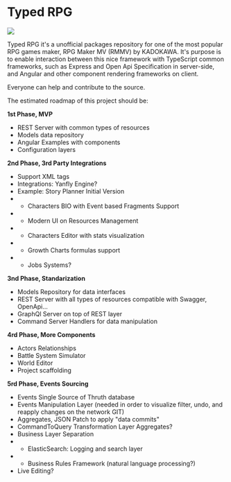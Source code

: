 
# Typed RPG

![](https://raw.githubusercontent.com/aitorllj93/trpg/master/logo200x200.png)


Typed RPG it's a unofficial packages repository for one of the most popular RPG games maker, RPG Maker MV (RMMV) by KADOKAWA.
It's purpose is to enable interaction between this nice framework with TypeScript common frameworks, such as Express and Open Api Specification in server-side, and Angular and other component rendering frameworks on client.

Everyone can help and contribute to the source.

The estimated roadmap of this project should be:

**1st Phase, MVP**
- REST Server with common types of resources 
- Models data repository
- Angular Examples with components
- Configuration layers

**2nd Phase, 3rd Party Integrations**

- Support XML tags 
- Integrations: Yanfly Engine?
- Example: Story Planner Initial Version
- - Characters BIO with Event based Fragments Support
- - Modern UI on Resources Management
- - Characters Editor with stats visualization
- - Growth Charts formulas support
- - Jobs Systems?

**3nd Phase, Standarization**
- Models Repository for data interfaces
- REST Server with all types of resources compatible with Swagger, OpenApi...
- GraphQl Server on top of REST layer
- Command Server Handlers for data manipulation

**4rd Phase, More Components**
- Actors Relationships
- Battle System Simulator
- World Editor
- Project scaffolding

**5rd Phase, Events Sourcing**
- Events Single Source of Thruth database
- Events Manipulation Layer (needed in order to visualize filter, undo, and reapply changes on the network GIT) 
- Aggregates, JSON Patch to apply "data commits"
- CommandToQuery Transformation Layer Aggregates?
- Business Layer Separation
- - ElasticSearch: Logging and search layer
- - Business Rules Framework (natural language processing?) 
- Live Editing?
